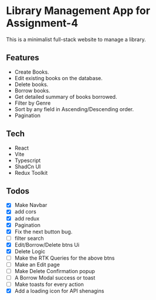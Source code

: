 # Library Management App for Assignment-4

This is a minimalist full-stack website to manage a library.

## Features

- Create Books.
- Edit existing books on the database.
- Delete books.
- Borrow books.
- Get detailed summary of books borrowed.
- Filter by Genre
- Sort by any field in Ascending/Descending order.
- Pagination

## Tech

- React
- Vite
- Typescript
- ShadCn UI
- Redux Toolkit

## Todos

- [x] Make Navbar
- [x] add cors
- [x] add redux
- [x] Pagination
- [x] Fix the next button bug.
- [ ] filter search
- [x] Edit/Borrow/Delete btns Ui
- [x] Delete Logic
- [ ] Make the RTK Queries for the above btns
- [ ] Make an Edit page
- [ ] Make Delete Confirmation popup
- [ ] A Borrow Modal success or toast
- [ ] Make toasts for every action
- [x] Add a loading icon for API shenagins
